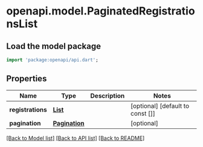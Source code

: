 # openapi.model.PaginatedRegistrationsList

## Load the model package
```dart
import 'package:openapi/api.dart';
```

## Properties
Name | Type | Description | Notes
------------ | ------------- | ------------- | -------------
**registrations** | [**List<Registration>**](Registration.md) |  | [optional] [default to const []]
**pagination** | [**Pagination**](Pagination.md) |  | [optional] 

[[Back to Model list]](../README.md#documentation-for-models) [[Back to API list]](../README.md#documentation-for-api-endpoints) [[Back to README]](../README.md)


